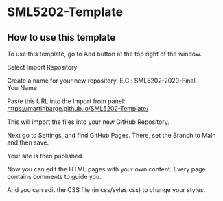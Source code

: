 # SML5202-Template
## How to use this template
To use this template, go to Add button at the top right of the window.

Select Import Repository

Create a name for your new repository. E.G.: SML5202-2020-Final-YourName

Paste this URL into the Import from panel: https://martinbarge.github.io/SML5202-Template/

This will import the files into your new GitHub Repository.

Next go to Settings, and find GitHub Pages. There, set the Branch to Main and then save.

Your site is then published.

Now you can edit the HTML pages with your own content. Every page contains comments <!-- COMMENTS --> to guide you. 

And you can edit the CSS file (in css/syles.css) to change your styles. 
